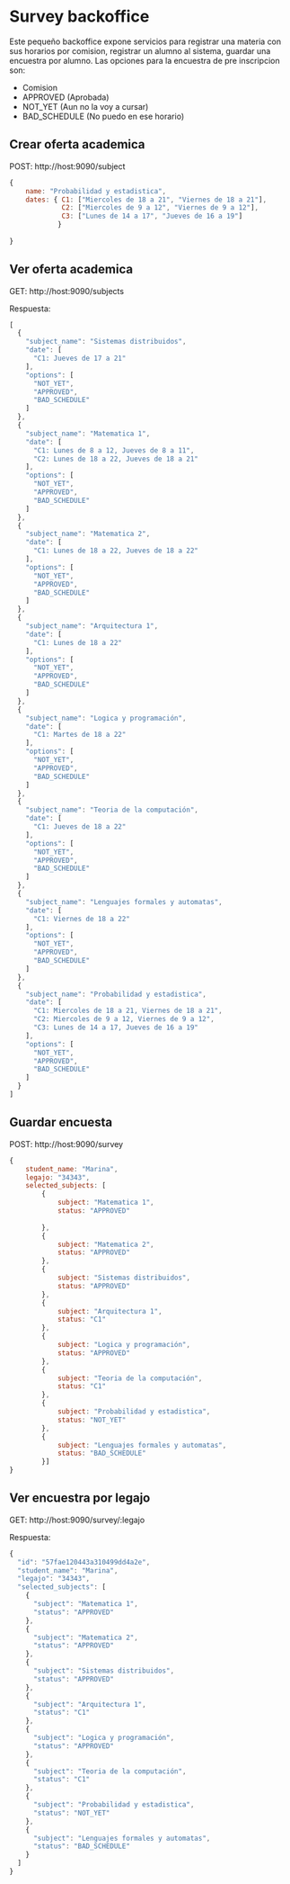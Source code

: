 # Survey backoffice

Este pequeño backoffice expone servicios para registrar una materia con sus horarios por comision, registrar un alumno al sistema, guardar una encuestra por alumno.
Las opciones para la encuestra de pre inscripcion son:
* Comision 
* APPROVED (Aprobada) 
* NOT_YET (Aun no la voy a cursar) 
* BAD_SCHEDULE (No puedo en ese horario)

## Crear oferta academica

POST: http://host:9090/subject
```javascript
{
	name: "Probabilidad y estadistica",
	dates: { C1: ["Miercoles de 18 a 21", "Viernes de 18 a 21"], 
			 C2: ["Miercoles de 9 a 12", "Viernes de 9 a 12"], 
			 C3: ["Lunes de 14 a 17", "Jueves de 16 a 19"] 
			}
	
}
```

## Ver oferta academica
GET: http://host:9090/subjects

Respuesta:
```javascript
[
  {
    "subject_name": "Sistemas distribuidos",
    "date": [
      "C1: Jueves de 17 a 21"
    ],
    "options": [
      "NOT_YET",
      "APPROVED",
      "BAD_SCHEDULE"
    ]
  },
  {
    "subject_name": "Matematica 1",
    "date": [
      "C1: Lunes de 8 a 12, Jueves de 8 a 11",
      "C2: Lunes de 18 a 22, Jueves de 18 a 21"
    ],
    "options": [
      "NOT_YET",
      "APPROVED",
      "BAD_SCHEDULE"
    ]
  },
  {
    "subject_name": "Matematica 2",
    "date": [
      "C1: Lunes de 18 a 22, Jueves de 18 a 22"
    ],
    "options": [
      "NOT_YET",
      "APPROVED",
      "BAD_SCHEDULE"
    ]
  },
  {
    "subject_name": "Arquitectura 1",
    "date": [
      "C1: Lunes de 18 a 22"
    ],
    "options": [
      "NOT_YET",
      "APPROVED",
      "BAD_SCHEDULE"
    ]
  },
  {
    "subject_name": "Logica y programación",
    "date": [
      "C1: Martes de 18 a 22"
    ],
    "options": [
      "NOT_YET",
      "APPROVED",
      "BAD_SCHEDULE"
    ]
  },
  {
    "subject_name": "Teoria de la computación",
    "date": [
      "C1: Jueves de 18 a 22"
    ],
    "options": [
      "NOT_YET",
      "APPROVED",
      "BAD_SCHEDULE"
    ]
  },
  {
    "subject_name": "Lenguajes formales y automatas",
    "date": [
      "C1: Viernes de 18 a 22"
    ],
    "options": [
      "NOT_YET",
      "APPROVED",
      "BAD_SCHEDULE"
    ]
  },
  {
    "subject_name": "Probabilidad y estadistica",
    "date": [
      "C1: Miercoles de 18 a 21, Viernes de 18 a 21",
      "C2: Miercoles de 9 a 12, Viernes de 9 a 12",
      "C3: Lunes de 14 a 17, Jueves de 16 a 19"
    ],
    "options": [
      "NOT_YET",
      "APPROVED",
      "BAD_SCHEDULE"
    ]
  }
]
```

## Guardar encuesta
POST: http://host:9090/survey
```javascript
{
	student_name: "Marina",
	legajo: "34343",
	selected_subjects: [
		{
			subject: "Matematica 1",
			status: "APPROVED"
			
		},
		{
			subject: "Matematica 2", 
			status: "APPROVED"
		},
		{
			subject: "Sistemas distribuidos", 
			status: "APPROVED"
		},
		{
			subject: "Arquitectura 1", 
			status: "C1"
		},
		{
			subject: "Logica y programación", 
			status: "APPROVED"
		},
		{
			subject: "Teoria de la computación", 
			status: "C1"
		},
		{
			subject: "Probabilidad y estadistica", 
			status: "NOT_YET"
		},
		{
			subject: "Lenguajes formales y automatas", 
			status: "BAD_SCHEDULE"
		}]
}
```

## Ver encuestra por legajo
GET: http://host:9090/survey/:legajo

Respuesta:
```javascript
{
  "id": "57fae120443a310499dd4a2e",
  "student_name": "Marina",
  "legajo": "34343",
  "selected_subjects": [
    {
      "subject": "Matematica 1",
      "status": "APPROVED"
    },
    {
      "subject": "Matematica 2",
      "status": "APPROVED"
    },
    {
      "subject": "Sistemas distribuidos",
      "status": "APPROVED"
    },
    {
      "subject": "Arquitectura 1",
      "status": "C1"
    },
    {
      "subject": "Logica y programación",
      "status": "APPROVED"
    },
    {
      "subject": "Teoria de la computación",
      "status": "C1"
    },
    {
      "subject": "Probabilidad y estadistica",
      "status": "NOT_YET"
    },
    {
      "subject": "Lenguajes formales y automatas",
      "status": "BAD_SCHEDULE"
    }
  ]
}
```